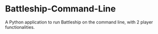 # Battleship-Command-Line
A Python application to run Battleship on the command line, with 2 player functionalities.
